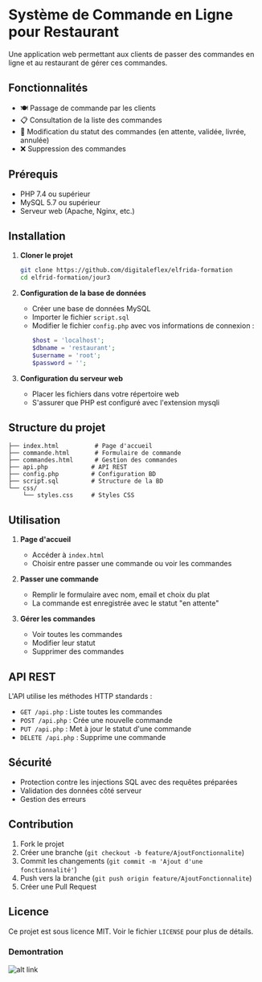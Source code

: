 # Système de Commande en Ligne pour Restaurant

Une application web permettant aux clients de passer des commandes en ligne et au restaurant de gérer ces commandes.

## Fonctionnalités

- 🍽️ Passage de commande par les clients
- 📋 Consultation de la liste des commandes
- 🔄 Modification du statut des commandes (en attente, validée, livrée, annulée)
- ❌ Suppression des commandes

## Prérequis

- PHP 7.4 ou supérieur
- MySQL 5.7 ou supérieur
- Serveur web (Apache, Nginx, etc.)

## Installation

1. **Cloner le projet**
   ```bash
   git clone https://github.com/digitaleflex/elfrida-formation 
   cd elfrid-formation/jour3
   ```

2. **Configuration de la base de données**
   - Créer une base de données MySQL
   - Importer le fichier `script.sql`
   - Modifier le fichier `config.php` avec vos informations de connexion :
     ```php
     $host = 'localhost';
     $dbname = 'restaurant';
     $username = 'root';
     $password = '';
     ```

3. **Configuration du serveur web**
   - Placer les fichiers dans votre répertoire web
   - S'assurer que PHP est configuré avec l'extension mysqli

## Structure du projet

```
├── index.html          # Page d'accueil
├── commande.html       # Formulaire de commande
├── commandes.html      # Gestion des commandes
├── api.php            # API REST
├── config.php         # Configuration BD
├── script.sql         # Structure de la BD
└── css/
    └── styles.css     # Styles CSS
```

## Utilisation

1. **Page d'accueil**
   - Accéder à `index.html`
   - Choisir entre passer une commande ou voir les commandes

2. **Passer une commande**
   - Remplir le formulaire avec nom, email et choix du plat
   - La commande est enregistrée avec le statut "en attente"

3. **Gérer les commandes**
   - Voir toutes les commandes
   - Modifier leur statut
   - Supprimer des commandes

## API REST

L'API utilise les méthodes HTTP standards :

- `GET /api.php` : Liste toutes les commandes
- `POST /api.php` : Crée une nouvelle commande
- `PUT /api.php` : Met à jour le statut d'une commande
- `DELETE /api.php` : Supprime une commande

## Sécurité

- Protection contre les injections SQL avec des requêtes préparées
- Validation des données côté serveur
- Gestion des erreurs

## Contribution

1. Fork le projet
2. Créer une branche (`git checkout -b feature/AjoutFonctionnalite`)
3. Commit les changements (`git commit -m 'Ajout d'une fonctionnalité'`)
4. Push vers la branche (`git push origin feature/AjoutFonctionnalite`)
5. Créer une Pull Request

## Licence

Ce projet est sous licence MIT. Voir le fichier `LICENSE` pour plus de détails.


### Demontration

![alt link](https://www.awesomescreenshot.com/video/36666061?key=f28e1ca78066f39f1bd3ed4886f8670b)


